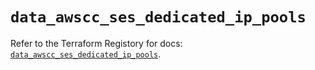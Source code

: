 # `data_awscc_ses_dedicated_ip_pools`

Refer to the Terraform Registory for docs: [`data_awscc_ses_dedicated_ip_pools`](https://registry.terraform.io/providers/hashicorp/awscc/0.70.0/docs/data-sources/ses_dedicated_ip_pools).
